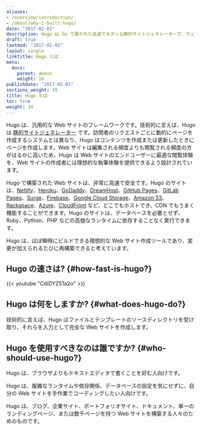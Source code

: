 ```yaml
---
aliases:
- /overview/introduction/
- /about/why-i-built-hugo/
date: "2017-02-01"
description: Hugo は Go で書かれた高速でモダンな静的サイトジェネレーターで、ウェブサイト制作を再び楽しくするように設計されています。
draft: true
lastmod: "2017-02-01"
layout: single
linktitle: Hugo とは
menu:
  docs:
    parent: about
    weight: 10
publishdate: "2017-02-01"
sections_weight: 10
title: Hugo とは
toc: true
weight: 10
---
```


Hugo は、汎用的な Web サイトのフレームワークです。技術的に言えば、Hugo は [静的サイトジェネレーター][SSG] です。訪問者のリクエストごとに動的にページを作成するシステムとは異なり、Hugo はコンテンツを作成または更新したときにページを作成します。Web サイトは編集される頻度よりも閲覧される頻度の方がはるかに高いため、Hugo は Web サイトのエンドユーザーに最適な閲覧体験を、Web サイトの作成者には理想的な執筆体験を提供できるよう設計されています。

Hugo で構築された Web サイトは、非常に高速で安全です。Hugo のサイトは、[Netlify][]、[Heroku][]、[GoDaddy][]、[DreamHost][]、[GitHub Pages][]、[GitLab Pages][]、[Surge][]、[Firebase][]、[Google Cloud Storage][]、[Amazon S3][]、[Rackspace][]、[Azure][]、[CloudFront][] など、どこでもホストでき、CDN でもうまく機能することができます。Hugo のサイトは、データベースを必要とせず、Ruby、Python、PHP などの高価なランタイムに依存することなく実行できます。

Hugo は、ほぼ瞬時にビルドできる理想的な Web サイト作成ツールであり、変更が加えられるたびに再構築できると考えています。

## Hugo の速さは? {#how-fast-is-hugo?}

{{< youtube "CdiDYZ51a2o" >}}

## Hugo は何をしますか? {#what-does-hugo-do?}

技術的に言えば、Hugo はファイルとテンプレートのソースディレクトリを受け取り、それらを入力として完全な Web サイトを作成します。

## Hugo を使用すべきなのは誰ですか? {#who-should-use-hugo?}

Hugo は、ブラウザよりもテキストエディタで書くことを好む人向けです。

Hugo は、複雑なランタイムや依存関係、データベースの設定を気にせずに、自分の Web サイトを手作業でコーディングしたい人向けです。

Hugo は、ブログ、企業サイト、ポートフォリオサイト、ドキュメント、単一のランディングページ、または数千ページを持つ Web サイトを構築する人々のためのものです。

[@spf13]: https://twitter.com/spf13
[Amazon S3]: https://aws.amazon.com/s3/
[Azure]: https://docs.microsoft.com/en-us/azure/storage/blobs/storage-blob-static-website
[CloudFront]: https://aws.amazon.com/cloudfront/ "Amazon CloudFront"
[DreamHost]: https://www.dreamhost.com/
[Firebase]: https://firebase.google.com/docs/hosting/ "Firebase static hosting"
[GitHub Pages]: https://pages.github.com/
[GitLab Pages]: https://about.gitlab.com/features/pages/
[Go language]: https://golang.org/
[GoDaddy]: https://www.godaddy.com/ "GoDaddy.com Hosting"
[Google Cloud Storage]: https://cloud.google.com/storage/
[Heroku]: https://www.heroku.com/
[Jekyll]: https://jekyllrb.com/
[Middleman]: https://middlemanapp.com/
[Nanoc]: https://nanoc.ws/
[Netlify]: https://netlify.com
[Rackspace]: https://www.rackspace.com/cloud/files
[Surge]: https://surge.sh
[contributing to it]: https://github.com/gohugoio/hugo
[rackspace]: https://www.rackspace.com/openstack/public/files
[SSG]: /about/benefits/
